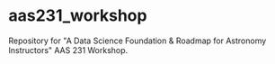 # aas231_workshop
Repository for "A Data Science Foundation &amp; Roadmap for Astronomy Instructors" AAS 231 Workshop.
